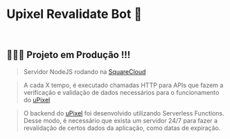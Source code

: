 # Upixel Revalidate Bot 🚀

<br/>

## 👨🏾‍💻 Projeto em Produção !!!

> Servidor NodeJS rodando na [SquareCloud](https://squarecloud.app/)

> A cada X tempo, é executado chamadas HTTP para APIs que fazem a verificação e validação de dados necessários para o funcionamento do [uPixel](https://www.upixel.store/)

> O backend do [uPixel](https://www.upixel.store/) foi desenvolvido utilizando Serverless Functions. Desse modo, é necessário que exista um servidor 24/7 para fazer a revalidação de certos dados da aplicação, como datas de expiração.
